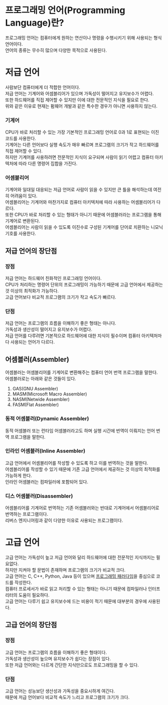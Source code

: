 # 프로그래밍 언어(Programming Language)란?
프로그래밍 언어는 컴퓨터에게 원하는 연산이나 명령을 수행시키기 위해 사용되는 형식언어이다.<br/>
언어의 종류는 무수히 많으며 다양한 목적으로 사용된다.<br/>
# 저급 언어
사람보단 컴퓨터에게 더 적합한 언어이다.<br/>
저급 언어는 기계어와 어셈블리어가 있으며 가독성이 떨어지고 유지보수가 어렵다.<br/>
또한 하드웨어를 직접 제어할 수 있지만 이에 대한 전문적인 지식을 필요로 한다.<br/>
위와 같은 이유로 현재는 펌웨어 개발과 같은 특수한 경우가 아니면 사용하지 않는다. 
### 기계어
CPU가 바로 처리할 수 있는 가장 기본적인 프로그래밍 언어로 0과 1로 표현되는 이진 코드를 사용한다.<br/>
기계어는 다른 언어보다 실행 속도가 매우 빠르며 프로그램의 크기가 작고 하드웨어를 직접 제어할 수 있다.<br/>
하지만 기계어를 사용하려면 전문적인 지식이 요구되며 사람이 읽기 어렵고 컴퓨터 아키텍처에 따라 다른 명령어 집합을 가진다. 
### 어셈블리어
기계어와 일대일 대응되는 저급 언어로 사람이 읽을 수 있지만 큰 틀을 해석하는데 여전히 어려움이 있다.<br/>
어셈블리어는 기계어와 마찬가지로 컴퓨터 아키텍처에 따라 사용하는 어셈블리어가 다르다.<br/>
또한 CPU가 바로 처리할 수 있는 형태가 아니기 때문에 어셈블러라는 프로그램을 통해 기계어로 변환된다.<br/>
어셈블리어는 사람이 읽을 수 있도록 이진수로 구성된 기계어를 단어로 치환하는 니모닉 기호를 사용한다.
## 저급 언어의 장단점
### 장점
저급 언어는 하드웨어 친화적인 프로그래밍 언어이다.<br/>
CPU가 처리하는 명령어 단위의 프로그래밍이 가능하기 때문에 고급 언어에서 제공하는 것 이상의 최적화가 가능하다.<br/>
고급 언어보다 비교적 프로그램의 크기가 작고 속도가 빠르다.
### 단점
저급 언어는 프로그램의 흐름을 이해하기 좋은 형태는 아니다.<br/>
가독성과 생산성이 떨어지고 유지보수가 어렵다.<br/>
저급 언어를 다루려면 기본적으로 하드웨어에 대한 지식이 필수이며 컴퓨터 아키텍처마다 사용되는 언어가 다르다.
## 어셈블러(Assembler)
어셈블러는 어셈블리어를 기계어로 변환해주는 컴퓨터 언어 번역 프로그램을 말한다.<br/>
어셈블러로는 아래와 같은 것들이 있다.

1. GAS(GNU Assembler)
2. MASM(Microsoft Macro Assembler)
3. NASM(Netwide Assembler)
4. FASM(Flat Assembler)
### 동적 어셈블러(Dynamic Assembler)
동적 어셈블러 또는 런타임 어셈블러라고도 하며 실행 시간에 번역이 이뤄지는 언어 번역 프로그램을 말한다.
### 인라인 어셈블러(Inline Assembler)
고급 언어에서 어셈블리어를 작성할 수 있도록 하고 이를 번역하는 것을 말한다.<br/>
어셈블리어를 작성할 수 있기 때문에 기존 고급 언어에서 제공하는 것 이상의 최적화를 가능하게 한다.<br/>
인라인 어셈블러는 컴파일러에 포함되어 있다.
### 디스 어셈블러(Disassembler)
어셈블리어를 기계어로 번역하는 기존 어셈블러와는 반대로 기계어에서 어셈블리어로 번역하는 프로그램이다.<br/>
리버스 엔지니어링과 같이 다양한 이유로 사용되는 프로그램이다.
# 고급 언어
고급 언어는 가독성이 높고 저급 언어와 달리 하드웨어에 대한 전문적인 지식까지는 필요없다.<br/>
하지만 지켜야 할 문법이 존재하며 프로그램의 크기가 비교적 크다.<br/>
고급 언어는 C, C++, Python, Java 등이 있으며 [프로그래밍 패러다임](./ProgrammingParadigm.md)을 중심으로 코드를 작성한다.<br/>
컴퓨터 프로세서가 바로 읽고 처리할 수 있는 형태는 아니기 때문에 컴파일러나 인터프리터의 도움이 필요하다.<br/>
고급 언어는 다루기 쉽고 유지보수에 드는 비용이 적기 때문에 대부분의 경우에 사용된다.
## 고급 언어의 장단점
### 장점
고급 언어는 프로그램의 흐름을 이해하기 좋은 형태이다.<br/>
가독성과 생산성이 높으며 유지보수가 쉽다는 장점이 있다.<br/>
또한 저급 언어와는 다르게 간단한 지식만으로도 프로그래밍을 할 수 있다.
### 단점
고급 언어는 성능보단 생산성과 가독성을 중요시하게 여긴다.<br/>
때문에 저급 언어보다 비교적 속도가 느리고 프로그램의 크기가 크다.